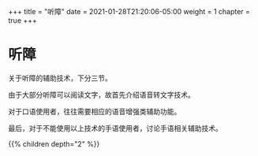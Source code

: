 +++
title = "听障"
date = 2021-01-28T21:20:06-05:00
weight = 1
chapter = true
+++

# 听障

关于听障的辅助技术，下分三节。

由于大部分听障可以阅读文字，故首先介绍语音转文字技术。

对于口语使用者，往往需要相应的语音增强类辅助功能。

最后，对于不能使用以上技术的手语使用者，讨论手语相关辅助技术。

{{% children  depth="2" %}}
